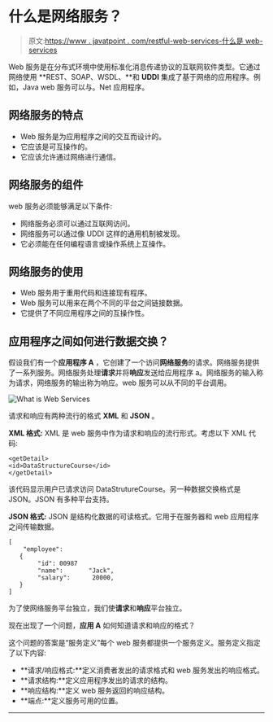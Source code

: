 # 什么是网络服务？

> 原文:[https://www . javatpoint . com/restful-web-services-什么是 web-services](https://www.javatpoint.com/restful-web-services-what-is-web-services)

Web 服务是在分布式环境中使用标准化消息传递协议的互联网软件类型。它通过网络使用 **REST、SOAP、WSDL、**和 **UDDI** 集成了基于网络的应用程序。例如，Java web 服务可以与。Net 应用程序。

## 网络服务的特点

*   Web 服务是为应用程序之间的交互而设计的。
*   它应该是可互操作的。
*   它应该允许通过网络进行通信。

## 网络服务的组件

web 服务必须能够满足以下条件:

*   网络服务必须可以通过互联网访问。
*   网络服务可以通过像 UDDI 这样的通用机制被发现。
*   它必须能在任何编程语言或操作系统上互操作。

## 网络服务的使用

*   Web 服务用于重用代码和连接现有程序。
*   Web 服务可以用来在两个不同的平台之间链接数据。
*   它提供了不同应用程序之间的互操作性。

## 应用程序之间如何进行数据交换？

假设我们有一个**应用程序 A** ，它创建了一个访问**网络服务**的请求。网络服务提供了一系列服务。网络服务处理**请求**并将**响应**发送给应用程序 a。网络服务的输入称为请求，网络服务的输出称为响应。web 服务可以从不同的平台调用。

![What is Web Services](../Images/ca25930dc1503f563cc538eb96b36933.png)

请求和响应有两种流行的格式 **XML** 和 **JSON** 。

**XML 格式:** XML 是 web 服务中作为请求和响应的流行形式。考虑以下 XML 代码:

```
<getDetail>
<id>DataStructureCourse</id>
</getDetail>

```

该代码显示用户已请求访问 DataStrutureCourse。另一种数据交换格式是 JSON。JSON 有多种平台支持。

**JSON 格式:** JSON 是结构化数据的可读格式。它用于在服务器和 web 应用程序之间传输数据。

```
[  
    "employee": 
   {  
        "id": 00987
        "name":       "Jack",   
        "salary":      20000,   
   }  
]  

```

为了使网络服务平台独立，我们使**请求**和**响应**平台独立。

现在出现了一个问题，**应用 A** 如何知道请求和响应的格式？

这个问题的答案是“服务定义”每个 web 服务都提供一个服务定义。服务定义指定了以下内容:

*   **请求/响应格式:**定义消费者发出的请求格式和 web 服务发出的响应格式。
*   **请求结构:**定义应用程序发出的请求的结构。
*   **响应结构:**定义 web 服务返回的响应结构。
*   **端点:**定义服务可用的位置。

* * *